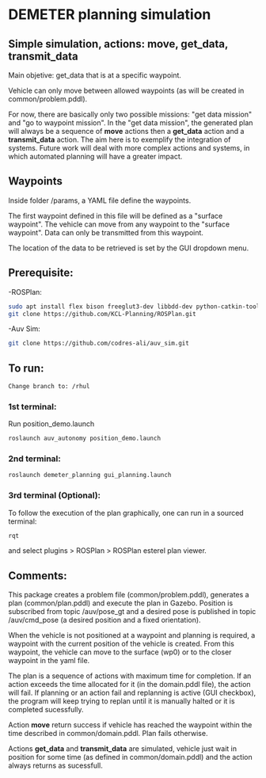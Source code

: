 # DEMETER planning simulation

## Simple simulation, actions: move, get_data, transmit_data
Main objetive: get_data that is at a specific waypoint.

Vehicle can only move between allowed waypoints (as will be created in common/problem.pddl).

For now, there are basically only two possible missions: "get data mission" and "go to waypoint mission". In the "get data mission", the generated plan will always be a sequence of **move** actions then a **get_data** action and a **transmit_data** action. 
The aim here is to exemplify the integration of systems. 
Future work will deal with more complex actions and systems, in which automated planning will have a greater impact.

## Waypoints

Inside folder /params, a YAML file define the waypoints.

The first waypoint defined in this file will be defined as a "surface waypoint". The vehicle can move from any waypoint to the "surface waypoint". Data can only be transmitted from this waypoint.

The location of the data to be retrieved is set by the GUI dropdown menu.

## Prerequisite:

-ROSPlan: 
```sh
sudo apt install flex bison freeglut3-dev libbdd-dev python-catkin-tools ros-$ROS_DISTRO-tf2-bullet
git clone https://github.com/KCL-Planning/ROSPlan.git
```
-Auv Sim:
```sh
git clone https://github.com/codres-ali/auv_sim.git
```

## To run:
```sh
Change branch to: /rhul
```

### 1st terminal:
Run position_demo.launch
```sh
roslaunch auv_autonomy position_demo.launch
```

### 2nd terminal:
```sh
roslaunch demeter_planning gui_planning.launch
```

### 3rd terminal (Optional):
To follow the execution of the plan graphically, one can run in a sourced terminal:
```sh
rqt
```
and select plugins > ROSPlan > ROSPlan esterel plan viewer.

## Comments:

This package creates a problem file (common/problem.pddl), generates a plan (common/plan.pddl) and execute the plan in Gazebo.
Position is subscribed from topic /auv/pose_gt and a desired pose is published in topic /auv/cmd_pose (a desired position and a fixed orientation). 

When the vehicle is not positioned at a waypoint and planning is required, a waypoint with the current position of the vehicle is created. From this waypoint, the vehicle can move to the surface (wp0) or to the closer waypoint in the yaml file.

The plan is a sequence of actions with maximum time for completion. If an action exceeds the time allocated for it (in the domain.pddl file), the action will fail. 
If planning or an action fail and replanning is active (GUI checkbox), the program will keep trying to replan until it is manually halted or it is completed sucessfully.

Action **move** return success if vehicle has reached the waypoint within the time described in common/domain.pddl. Plan fails otherwise.

Actions **get_data** and **transmit_data** are simulated, vehicle just wait in position for some time (as defined in common/domain.pddl) and the action always returns as sucessfull.

